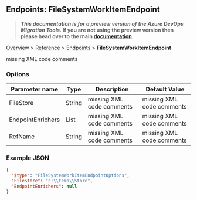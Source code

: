 ## Endpoints: FileSystemWorkItemEndpoint

>**_This documentation is for a preview version of the Azure DevOps Migration Tools._ If you are not using the preview version then please head over to the main [documentation](https://nkdagility.github.io/azure-devops-migration-tools).**

[Overview](.././index.md) > [Reference](../index.md) > [Endpoints](./index.md) > **FileSystemWorkItemEndpoint**

missing XML code comments

### Options

| Parameter name         | Type    | Description                              | Default Value                            |
|------------------------|---------|------------------------------------------|------------------------------------------|
| FileStore | String | missing XML code comments | missing XML code comments |
| EndpointEnrichers | List | missing XML code comments | missing XML code comments |
| RefName | String | missing XML code comments | missing XML code comments |


### Example JSON

```JSON
{
  "$type": "FileSystemWorkItemEndpointOptions",
  "FileStore": "c:\\temp\\Store",
  "EndpointEnrichers": null
}
```